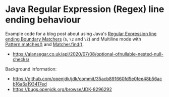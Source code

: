 # Java Regular Expression (Regex) line ending behaviour

Example code for a blog post about using Java's [Regular Expression line ending Boundary Matchers](https://docs.oracle.com/en/java/javase/21/docs/api/java.base/java/util/regex/Pattern.html#lt)
(`$`, `\z` and `\Z`) and Multiline mode with [Pattern.matches()](https://docs.oracle.com/en/java/javase/21/docs/api/java.base/java/util/regex/Pattern.html#matches(java.lang.String,java.lang.CharSequence)) 
and [Matcher.find()](https://docs.oracle.com/en/java/javase/21/docs/api/java.base/java/util/regex/Pattern.html#matches(java.lang.String,java.lang.CharSequence)). 

- https://alansegar.co.uk/apl/2020/07/08/optional-ofnullable-nested-null-checks/

Background information:
- https://github.com/openjdk/jdk/commit/35acb891660fd5e0fee48b56acb16a6a193417ed
- https://bugs.openjdk.org/browse/JDK-8296292